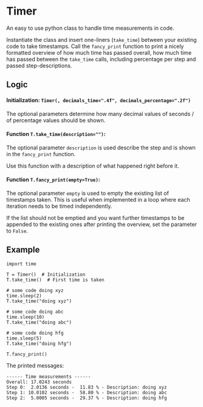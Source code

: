 # Timer

An easy to use python class to handle time measurements in code. 

Instantiate the class and insert one-liners (`take_time`) between your existing code to take timestamps. 
Call the `fancy_print` function to print a nicely formatted overview of how much time has passed overall, how much time has passed between the `take_time` calls, including percentage per step and passed step-descriptions. 


## Logic 

#### Initialization:  `Timer(, decimals_time=".4f", decimals_percentage=".2f")`

The optional parameters determine how many decimal values of seconds / of percentage values should be shown. 


#### Function `T.take_time(description="")`:  

The optional parameter `description` is used describe the step and is shown in the `fancy_print` function. 

Use this function with a description of what happened right before it. 

####  Function `T.fancy_print(empty=True)`: 

The optional parameter `empty` is used to empty the existing list of timestamps taken. 
This is useful when implemented in a loop where each iteration needs to be timed independently. 

If the list should not be emptied and you want further timestamps to be appended to the existing ones after printing the overview, set the parameter to `False`.

## Example 

```
import time 

T = Timer()  # Initialization
T.take_time()  # First time is taken 

# some code doing xyz
time.sleep(2)
T.take_time("doing xyz")

# some code doing abc
time.sleep(10)
T.take_time("doing abc")

# some code doing hfg
time.sleep(5)
T.take_time("doing hfg")

T.fancy_print()

```

The printed messages: 
```
------ Time measurements ------
Overall: 17.0243 seconds
Step 0:  2.0136 seconds -  11.83 % - Description: doing xyz
Step 1: 10.0102 seconds -  58.80 % - Description: doing abc
Step 2:  5.0005 seconds -  29.37 % - Description: doing hfg
```
